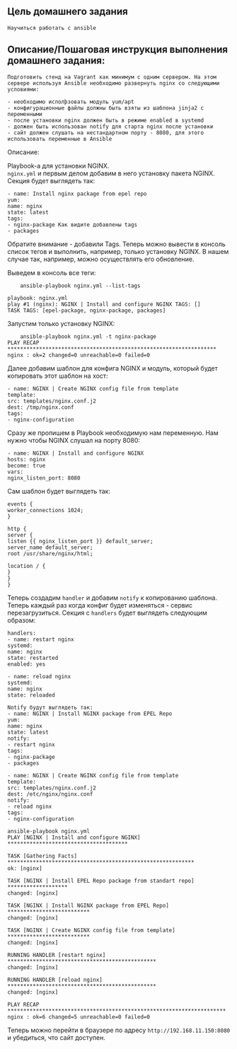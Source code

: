 Цель домашнего задания
----------------------
    Научиться работать с ansible
Описание/Пошаговая инструкция выполнения домашнего задания:
-----------------------------------------------------------

```
Подготовить стенд на Vagrant как минимум с одним сервером. На этом сервере используя Ansible необходимо развернуть nginx со следующими условиями:    
    
- необходимо исполþзовать модуль yum/apt    
- конфигурационные файлы должны быть взяты из шаблона jinja2 с переменными    
- после установки nginx должен быть в режиме enabled в systemd    
- должен быть использован notify для старта nginx после установки    
- сайт должен слушать на нестандартном порту - 8080, для этого использовать переменные в Ansible    
```

Описание:    

Playbook-а для установки NGINX.    
``nginx.yml`` и первым делом добавим в него установку пакета NGINX.    
Секция будет выглядеть так:    
```
- name: Install nginx package from epel repo
yum:
name: nginx
state: latest
tags:
- nginx-package Как видите добавлены tags
- packages
```

Обратите внимание - добавили Tags. Теперь можно вывести в консоль список тегов и выполнить, например, только установку NGINX. В нашем случае так, например, можно осуществлять его обновление.    

Выведем в консоль все теги:    
```
    ansible-playbook nginx.yml --list-tags    

playbook: nginx.yml    
play #1 (nginx): NGINX | Install and configure NGINX TAGS: []    
TASK TAGS: [epel-package, nginx-package, packages]    
```

Запустим только установку NGINX:    
```
    ansible-playbook nginx.yml -t nginx-package    
PLAY RECAP ******************************************************************    
nginx : ok=2 changed=0 unreachable=0 failed=0    
```

Далее добавим шаблон для конфига NGINX и модуль, который будет копировать этот шаблон на хост:    
```
- name: NGINX | Create NGINX config file from template    
template:    
src: templates/nginx.conf.j2    
dest: /tmp/nginx.conf    
tags:    
- nginx-configuration    
```

Сразу же пропишем в Playbook необходимую нам переменную. Нам нужно чтобы NGINX слушал на порту 8080:    
```
- name: NGINX | Install and configure NGINX    
hosts: nginx    
become: true    
vars:    
nginx_listen_port: 8080    
```
Сам шаблон будет выглядеть так:    
```    
events {    
worker_connections 1024;    
}    
     
http {    
server {    
listen {{ nginx_listen_port }} default_server;    
server_name default_server;    
root /usr/share/nginx/html;    
    
location / {    
}    
}    
}    
```

Теперь создадим ``handler`` и добавим ``notify`` к копированию шаблона. Теперь каждый раз когда конфиг будет изменяться - сервис перезагрузиться. Секция с ``handlers`` будет выглядеть следующим образом:    
```    
handlers:    
- name: restart nginx    
systemd:    
name: nginx    
state: restarted    
enabled: yes    
    
- name: reload nginx    
systemd:    
name: nginx    
state: reloaded    
    
Notify будут выглядеть так:    
- name: NGINX | Install NGINX package from EPEL Repo    
yum:    
name: nginx    
state: latest    
notify:    
- restart nginx    
tags:    
- nginx-package    
- packages    
    
- name: NGINX | Create NGINX config file from template    
template:    
src: templates/nginx.conf.j2    
dest: /etc/nginx/nginx.conf    
notify:    
- reload nginx    
tags:    
- nginx-configuration    
  
ansible-playbook nginx.yml    
PLAY [NGINX | Install and configure NGINX] **************************************    
    
TASK [Gathering Facts] ***********************************************************    
ok: [nginx]    
    
TASK [NGINX | Install EPEL Repo package from standart repo] *******************    
changed: [nginx]    
    
TASK [NGINX | Install NGINX package from EPEL Repo] **************************    
changed: [nginx]    
    
TASK [NGINX | Create NGINX config file from template] **************************    
changed: [nginx]    
    
RUNNING HANDLER [restart nginx] ***********************************************    
changed: [nginx]    
    
RUNNING HANDLER [reload nginx] ***********************************************    
changed: [nginx]    
    
PLAY RECAP *********************************************************************    
nginx : ok=6 changed=5 unreachable=0 failed=0    
```

Теперь можно перейти в браузере по адресу ``http://192.168.11.150:8080`` и убедиться, что сайт доступен.    